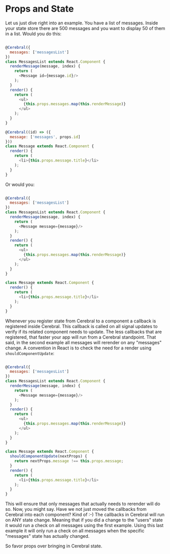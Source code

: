 # Props and State

Let us just dive right into an example. You have a list of messages. Inside your state store there are 500 messages and you want to display 50 of them in a list. Would you do this:

```javascript

@Cerebral({
  messages: ['messagesList']
})
class MessagesList extends React.Component {
  renderMessage(message, index) {
    return (
      <Message id={message.id}/>
    );
  }
  render() {
    return (
      <ul>
        {this.props.messages.map(this.renderMessage)}
      </ul>
    );
  }
}

@Cerebral((id) => ({
  message: ['messages', props.id]
}))
class Message extends React.Component {
  render() {
    return (
      <li>{this.props.message.title}</li>
    );
  }
}
```

Or would you:

```javascript

@Cerebral({
  messages: ['messagesList']
})
class MessagesList extends React.Component {
  renderMessage(message, index) {
    return (
      <Message message={message}/>
    );
  }
  render() {
    return (
      <ul>
        {this.props.messages.map(this.renderMessage)}
      </ul>
    );
  }
}

class Message extends React.Component {
  render() {
    return (
      <li>{this.props.message.title}</li>
    );    
  }
}
```

Whenever you register state from Cerebral to a component a callback is registered inside Cerebral. This callback is called on all signal updates to verify if its related component needs to update. The less callbacks that are registered, that faster your app will run from a Cerebral standpoint. That said, in the second example all messages will rerender on any "messages" change. A convention in React is to check the need for a render using `shouldComponentUpdate`:

```javascript

@Cerebral({
  messages: ['messagesList']
})
class MessagesList extends React.Component {
  renderMessage(message, index) {
    return (
      <Message message={message}/>
    );
  }
  render() {
    return (
      <ul>
        {this.props.messages.map(this.renderMessage)}
      </ul>
    );
  }
}

class Message extends React.Component {
  shouldComponentUpdate(nextProps) {
    return nextProps.message !== this.props.message;
  }
  render() {
    return (
      <li>{this.props.message.title}</li>
    );    
  }
}
```

This will ensure that only messages that actually needs to rerender will do so. Now, you might say. Have we not just moved the callbacks from Cerebral into each component? Kind of :-) The callbacks in Cerebral will run on ANY state change. Meaning that if you did a change to the "users" state it would run a check on all messages using the first example. Using this last example it will only run a check on all messages when the specific "messages" state has actually changed.

So favor props over bringing in Cerebral state.

